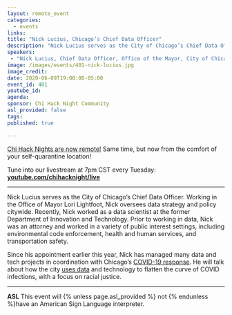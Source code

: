 ```yaml
---
layout: remote_event
categories:
  - events
links: 
title: "Nick Lucius, Chicago’s Chief Data Officer"
description: "Nick Lucius serves as the City of Chicago’s Chief Data Officer. Working in the Office of Mayor Lori Lightfoot, Nick oversees data strategy and policy citywide. He will talk about how the city uses data and technology to flatten the curve of COVID infections, with a focus on racial justice."
speakers:
 - "Nick Lucius, Chief Data Officer, Office of the Mayor, City of Chicago"
image: /images/events/401-nick-lucius.jpg
image_credit:
date: 2020-06-09T19:00:00-05:00
event_id: 401
youtube_id: 
agenda: 
sponsor: Chi Hack Night Community
asl_provided: false
tags: 
published: true

---
```


[Chi Hack Nights are now remote!](/blog/2020/03/16/chi-hack-night-going-remote.html) Same time, but now from the comfort of your self-quarantine location!

Tune into our livestream at 7pm CST every Tuesday: **[youtube.com/chihacknight/live](https://youtube.com/chihacknight/live)**

---

Nick Lucius serves as the City of Chicago’s Chief Data Officer. Working in the Office of Mayor Lori Lightfoot, Nick oversees data strategy and policy citywide. Recently, Nick worked as a data scientist at the former Department of Innovation and Technology. Prior to working in data, Nick was an attorney and worked in a variety of public interest settings, including environmental code enforcement, health and human services, and transportation safety.

Since his appointment earlier this year, Nick has managed many data and tech projects in coordination with Chicago’s [COVID-19 response](https://www.chicago.gov/city/en/sites/covid-19/home.html). He will talk about how the city [uses data](https://www.chicago.gov/city/en/sites/covid-19/home/latest-data.html) and technology to flatten the curve of COVID infections, with a focus on racial justice.

---

**ASL** This event will {% unless page.asl_provided %} not {% endunless %}have an American Sign Language interpreter.
